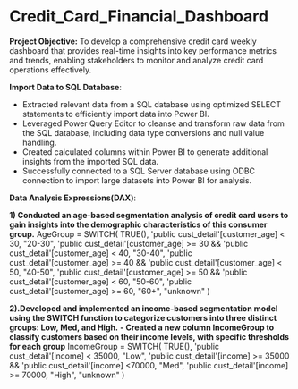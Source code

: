 # Credit_Card_Financial_Dashboard

**Project Objective:** To develop a comprehensive credit card weekly dashboard that provides real-time insights into key performance metrics and trends, enabling stakeholders to monitor and analyze credit card operations effectively.

**Import Data to SQL Database**:
  - Extracted relevant data from a SQL database using optimized SELECT statements to efficiently import data into Power BI.
  - Leveraged Power Query Editor to cleanse and transform raw data from the SQL database, including data type conversions and null value handling.
  - Created calculated columns within Power BI to generate additional insights from the imported SQL data.
  - Successfully connected to a SQL Server database using ODBC connection to import large datasets into Power BI for analysis.

**Data Analysis Expressions(DAX)**:

**1) Conducted an age-based segmentation analysis of credit card users to gain insights into the demographic characteristics of this consumer group.**
AgeGroup = SWITCH(
 TRUE(),
 'public cust_detail'[customer_age] < 30, "20-30",
 'public cust_detail'[customer_age] >= 30 && 'public cust_detail'[customer_age] < 40, "30-40",
 'public cust_detail'[customer_age] >= 40 && 'public cust_detail'[customer_age] < 50, "40-50",
 'public cust_detail'[customer_age] >= 50 && 'public cust_detail'[customer_age] < 60, "50-60",
 'public cust_detail'[customer_age] >= 60, "60+",
 "unknown"
)

**2).Developed and implemented an income-based segmentation model using the SWITCH function to categorize customers into three distinct groups: Low, Med, and High.**
**- Created a new column IncomeGroup to classify customers based on their income levels, with specific thresholds for each group** 
IncomeGroup = SWITCH(
 TRUE(),
 'public cust_detail'[income] < 35000, "Low",
 'public cust_detail'[income] >= 35000 && 'public cust_detail'[income] <70000, "Med",
 'public cust_detail'[income] >= 70000, "High",
 "unknown"
)
